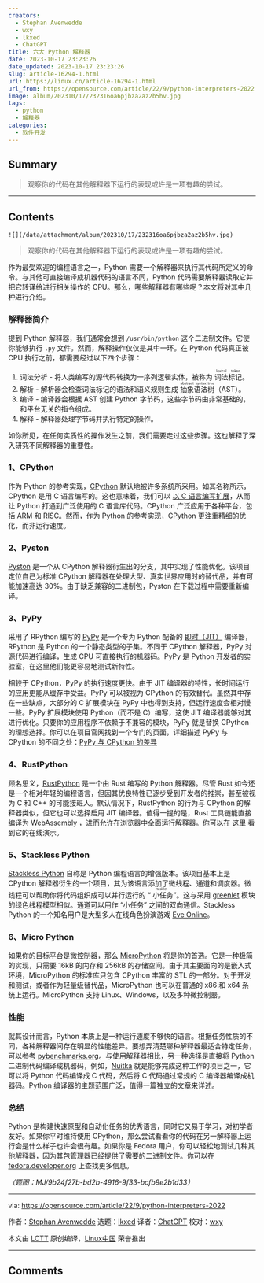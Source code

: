 ```yaml
---
creators:
  - Stephan Avenwedde
  - wxy
  - lkxed
  - ChatGPT
title: 六大 Python 解释器
date: 2023-10-17 23:23:26
date_updated: 2023-10-17 23:23:26
slug: article-16294-1.html
url: https://linux.cn/article-16294-1.html
url_from: https://opensource.com/article/22/9/python-interpreters-2022
image: album/202310/17/232316oa6pjbza2az2b5hv.jpg
tags:
  - python
  - 解释器
categories:
  - 软件开发
---
```


## Summary

> 观察你的代码在其他解释器下运行的表现或许是一项有趣的尝试。

***

<!-- more -->

## Contents

`![](/data/attachment/album/202310/17/232316oa6pjbza2az2b5hv.jpg)`

> 
> 观察你的代码在其他解释器下运行的表现或许是一项有趣的尝试。
> 
> 
> 

作为最受欢迎的编程语言之一，Python 需要一个解释器来执行其代码所定义的命令。与其他可直接编译成机器代码的语言不同，Python 代码需要解释器读取它并把它转译给进行相关操作的 CPU。那么，哪些解释器有哪些呢？本文将对其中几种进行介绍。

### 解释器简介

提到 Python 解释器，我们通常会想到 `/usr/bin/python` 这个二进制文件。它使你能够执行 `.py` 文件。然而，解释操作仅仅是其中一环。在 Python 代码真正被 CPU 执行之前，都需要经过以下四个步骤：

1. 词法分析 - 将人类编写的源代码转换为一序列逻辑实体，被称为 <ruby> 词法标记 <rt>  lexical token </rt></ruby>。
2. 解析 - 解析器会检查词法标记的语法和语义规则生成 <ruby> 抽象语法树 <rt>  abstract syntax tree </rt></ruby>（AST）。
3. 编译 - 编译器会根据 AST 创建 Python 字节码，这些字节码由非常基础的，和平台无关的指令组成。
4. 解释 - 解释器处理字节码并执行特定的操作。

如你所见，在任何实质性的操作发生之前，我们需要走过这些步骤。这也解释了深入研究不同解释器的重要性。

### 1、CPython

作为 Python 的参考实现，[CPython](https://github.com/python/cpython#general-information) 默认地被许多系统所采用。如其名称所示，CPython 是用 C 语言编写的。这也意味着，我们可以 [以 C 语言编写扩展](https://opensource.com/article/21/4/cython)，从而让 Python 打通到广泛使用的 C 语言库代码。CPython 广泛应用于各种平台，包括 ARM 和 RISC。然而，作为 Python 的参考实现，CPython 更注重精细的优化，而非运行速度。

### 2、Pyston

[Pyston](https://github.com/pyston/pyston) 是一个从 CPython 解释器衍生出的分支，其中实现了性能优化。该项目定位自己为标准 CPython 解释器在处理大型、真实世界应用时的替代品，并有可能加速高达 30%。由于缺乏兼容的二进制包，Pyston 在下载过程中需要重新编译。

### 3、PyPy

采用了 RPython 编写的 [PyPy](https://foss.heptapod.net/pypy/pypy) 是一个专为 Python 配备的 [即时（JIT）](https://en.wikipedia.org/wiki/Just-in-time_compilation) 编译器，RPython 是 Python 的一个静态类型的子集。不同于 CPython 解释器，PyPy 对源代码进行编译，生成 CPU 可直接执行的机器码。PyPy 是 Python 开发者的实验室，在这里他们能更容易地测试新特性。

相较于 CPython，PyPy 的执行速度更快。由于 JIT 编译器的特性，长时间运行的应用更能从缓存中受益。PyPy 可以被视为 CPython 的有效替代。虽然其中存在一些缺点，大部分的 C 扩展模块在 PyPy 中也得到支持，但运行速度会相对慢一些。PyPy 扩展模块使用 Python（而不是 C）编写，这使 JIT 编译器能够对其进行优化。只要你的应用程序不依赖于不兼容的模块，PyPy 就是替换 CPython 的理想选择。你可以在项目官网找到一个专门的页面，详细描述 PyPy 与 CPython 的不同之处：[PyPy 与 CPython 的差异](https://doc.pypy.org/en/latest/cpython_differences.html)

### 4、RustPython

顾名思义，[RustPython](https://github.com/RustPython/RustPython) 是一个由 Rust 编写的 Python 解释器。尽管 Rust 如今还是一个相对年轻的编程语言，但因其优良特性已逐步受到开发者的推崇，甚至被视为 C 和 C++ 的可能接班人。默认情况下，RustPython 的行为与 CPython 的解释器类似，但它也可以选择启用 JIT 编译器。值得一提的是，Rust 工具链能直接编译为 [WebAssembly](https://opensource.com/article/21/3/webassembly-firefox) ，进而允许在浏览器中全面运行解释器。你可以在 [这里](https://rustpython.github.io/demo/) 看到它的在线演示。

### 5、Stackless Python

[Stackless Python](https://github.com/stackless-dev/stackless) 自称是 Python 编程语言的增强版本。该项目基本上是 CPython 解释器衍生的一个项目，其为该语言添加了微线程、通道和调度器。微线程可以帮助你将代码组织成可以并行运行的 “<ruby> 小任务 <rt>  tasklet </rt></ruby>”。这与采用 [greenlet](https://pypi.org/project/greenlet/) 模块的绿色线程模型相似。通道可以用作 “小任务” 之间的双向通信。Stackless Python 的一个知名用户是大型多人在线角色扮演游戏 [Eve Online](https://www.eveonline.com/)。

### 6、Micro Python

如果你的目标平台是微控制器，那么 [MicroPython](https://micropython.org) 将是你的首选。它是一种极简的实现，只需要 16kB 的内存和 256kB 的存储空间。由于其主要面向的是嵌入式环境，MicroPython 的标准库只包含 CPython 丰富的 STL 的一部分。对于开发和测试，或者作为轻量级替代品，MicroPython 也可以在普通的 x86 和 x64 系统上运行。MicroPython 支持 Linux、Windows，以及多种微控制器。

### 性能

就其设计而言，Python 本质上是一种运行速度不够快的语言。根据任务性质的不同，各种解释器间存在明显的性能差异。要想弄清楚哪种解释器最适合特定任务，可以参考 [pybenchmarks.org](https://pybenchmarks.org/)。与使用解释器相比，另一种选择是直接将 Python 二进制代码编译成机器码，例如，[Nuitka](https://github.com/Nuitka/Nuitka) 就是能够完成这种工作的项目之一，它可以将 Python 代码编译成 C 代码，然后将 C 代码通过常规的 C 编译器编译成机器码。Python 编译器的主题范围广泛，值得一篇独立的文章来详述。

### 总结

Python 是构建快速原型和自动化任务的优秀语言，同时它又易于学习，对初学者友好。如果你平时维持使用 CPython，那么尝试看看你的代码在另一解释器上运行会是什么样子也许会很有趣。如果你是 Fedora 用户，你可以轻松地测试几种其他解释器，因为其包管理器已经提供了需要的二进制文件。你可以在 [fedora.developer.org](https://developer.fedoraproject.org/tech/languages/python/multiple-pythons.html) 上查找更多信息。

*（题图：MJ/9b24f27b-bd2b-4916-9f33-bcfb9e2b1d33）*

---

via: <https://opensource.com/article/22/9/python-interpreters-2022>

作者：[Stephan Avenwedde](https://opensource.com/users/hansic99) 选题：[lkxed](https://github.com/lkxed) 译者：[ChatGPT](https://linux.cn/lctt/ChatGPT) 校对：[wxy](https://github.com/wxy)

本文由 [LCTT](https://github.com/LCTT/TranslateProject) 原创编译，[Linux中国](https://linux.cn/) 荣誉推出

***

## Comments
